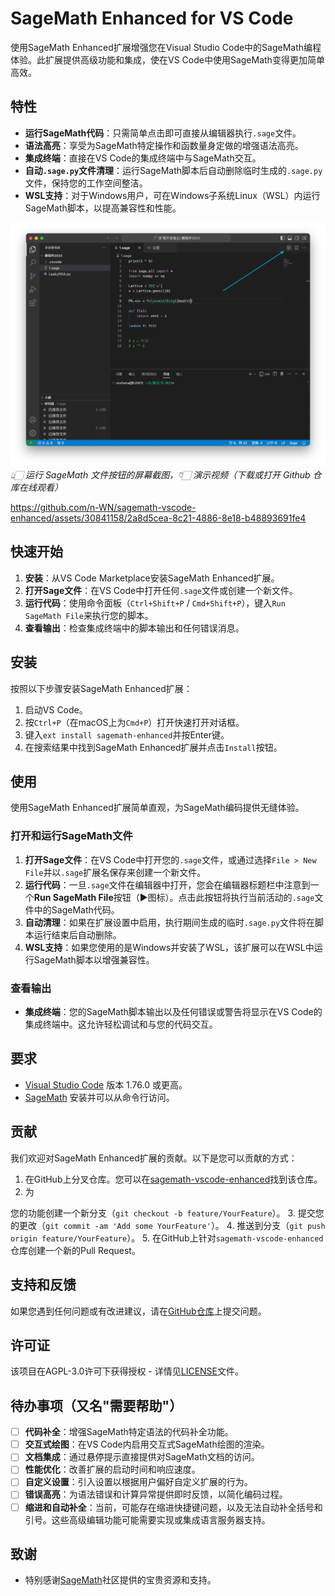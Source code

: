 # SageMath Enhanced for VS Code

使用SageMath Enhanced扩展增强您在Visual Studio Code中的SageMath编程体验。此扩展提供高级功能和集成，使在VS Code中使用SageMath变得更加简单高效。

## 特性 

- **运行SageMath代码**：只需简单点击即可直接从编辑器执行`.sage`文件。
- **语法高亮**：享受为SageMath特定操作和函数量身定做的增强语法高亮。
- **集成终端**：直接在VS Code的集成终端中与SageMath交互。
- **自动`.sage.py`文件清理**：运行SageMath脚本后自动删除临时生成的`.sage.py`文件，保持您的工作空间整洁。
- **WSL支持**：对于Windows用户，可在Windows子系统Linux（WSL）内运行SageMath脚本，以提高兼容性和性能。

![运行SageMath文件按钮](images/start.png) *👆🏻 运行 SageMath 文件按钮的屏幕截图，👇🏻 演示视频（下载或打开 Github 仓库在线观看）*

https://github.com/n-WN/sagemath-vscode-enhanced/assets/30841158/2a8d5cea-8c21-4886-8e18-b48893691fe4

## 快速开始

1. **安装**：从VS Code Marketplace安装SageMath Enhanced扩展。
2. **打开Sage文件**：在VS Code中打开任何`.sage`文件或创建一个新文件。
3. **运行代码**：使用命令面板（`Ctrl+Shift+P` / `Cmd+Shift+P`），键入`Run SageMath File`来执行您的脚本。
4. **查看输出**：检查集成终端中的脚本输出和任何错误消息。

## 安装

按照以下步骤安装SageMath Enhanced扩展：

1. 启动VS Code。
2. 按`Ctrl+P`（在macOS上为`Cmd+P`）打开快速打开对话框。
3. 键入`ext install sagemath-enhanced`并按Enter键。
4. 在搜索结果中找到SageMath Enhanced扩展并点击`Install`按钮。

## 使用

使用SageMath Enhanced扩展简单直观，为SageMath编码提供无缝体验。

### 打开和运行SageMath文件

1. **打开Sage文件**：在VS Code中打开您的`.sage`文件，或通过选择`File > New File`并以`.sage`扩展名保存来创建一个新文件。
2. **运行代码**：一旦`.sage`文件在编辑器中打开，您会在编辑器标题栏中注意到一个**Run SageMath File**按钮（▶️图标）。点击此按钮将执行当前活动的`.sage`文件中的SageMath代码。
3. **自动清理**：如果在扩展设置中启用，执行期间生成的临时`.sage.py`文件将在脚本运行结束后自动删除。
4. **WSL支持**：如果您使用的是Windows并安装了WSL，该扩展可以在WSL中运行SageMath脚本以增强兼容性。

### 查看输出

- **集成终端**：您的SageMath脚本输出以及任何错误或警告将显示在VS Code的集成终端中。这允许轻松调试和与您的代码交互。

## 要求

- [Visual Studio Code](https://code.visualstudio.com/) 版本 1.76.0 或更高。
- [SageMath](http://www.sagemath.org/) 安装并可以从命令行访问。

## 贡献

我们欢迎对SageMath Enhanced扩展的贡献。以下是您可以贡献的方式：

1. 在GitHub上分叉仓库。您可以在[sagemath-vscode-enhanced](https://github.com/n-WN/sagemath-vscode-enhanced)找到该仓库。
2. 为

您的功能创建一个新分支（`git checkout -b feature/YourFeature`）。
3. 提交您的更改（`git commit -am 'Add some YourFeature'`）。
4. 推送到分支（`git push origin feature/YourFeature`）。
5. 在GitHub上针对`sagemath-vscode-enhanced`仓库创建一个新的Pull Request。

## 支持和反馈

如果您遇到任何问题或有改进建议，请在[GitHub仓库](https://github.com/n-WN/sagemath-vscode-enhanced/issues)上提交问题。

## 许可证

该项目在AGPL-3.0许可下获得授权 - 详情见[LICENSE](LICENSE)文件。

## 待办事项（又名"需要帮助"）

- [ ] **代码补全**：增强SageMath特定语法的代码补全功能。
- [ ] **交互式绘图**：在VS Code内启用交互式SageMath绘图的渲染。
- [ ] **文档集成**：通过悬停提示直接提供对SageMath文档的访问。
- [ ] **性能优化**：改善扩展的启动时间和响应速度。
- [ ] **自定义设置**：引入设置以根据用户偏好自定义扩展的行为。
- [ ] **错误高亮**：为语法错误和计算异常提供即时反馈，以简化编码过程。
- [ ] **缩进和自动补全**：当前，可能存在缩进快捷键问题，以及无法自动补全括号和引号。这些高级编辑功能可能需要实现或集成语言服务器支持。

## 致谢

- 特别感谢[SageMath](http://www.sagemath.org/)社区提供的宝贵资源和支持。